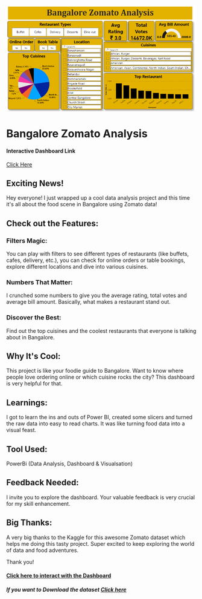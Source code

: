![Bangalore Zomato Analysis](https://github.com/Hasan013/Data-Analysis-PowerBi/blob/main/Bangalore%20Zomato%20Analysis/Bangalore%20zomato%20analysis.PNG)
# Bangalore Zomato Analysis
#### Interactive Dashboard Link
[Click Here](https://www.novypro.com/project/bangalore-zomato-analysis)

## Exciting News!
Hey everyone! I just wrapped up a cool data analysis project and this time it's all about the food scene in Bangalore using Zomato data! 

## Check out the Features: 
### Filters Magic: 
You can play with filters to see different types of restaurants (like buffets, cafes, delivery, etc.), you can check for online orders or table bookings, explore different locations and dive into various cuisines.
### Numbers That Matter: 
I crunched some numbers to give you the average rating, total votes and average bill amount. Basically, what makes a restaurant stand out.
### Discover the Best: 
Find out the top cuisines and the coolest restaurants that everyone is talking about in Bangalore.

## Why It's Cool: 
This project is like your foodie guide to Bangalore. Want to know where people love ordering online or which cuisine rocks the city? This dashboard is very helpful for that.

## Learnings: 
I got to learn the ins and outs of Power BI, created some slicers and turned the raw data into easy to read charts. It was like turning food data into a visual feast.

## Tool Used:
PowerBi (Data Analysis, Dashboard & Visualsation)

## Feedback Needed:
I invite you to explore the dashboard. Your valuable feedback is very crucial for my skill enhancement.

## Big Thanks: 
A very big thanks to the Kaggle for this awesome Zomato dataset which helps me doing this tasty project. Super excited to keep exploring the world of data and food adventures.


Thank you! 

#### [Click here to interact with the Dashboard](https://www.novypro.com/project/bangalore-zomato-analysis)


##### If you want to Download the dataset [Click here](https://www.kaggle.com/datasets/absin7/zomato-bangalore-dataset/download?datasetVersionNumber=1)
